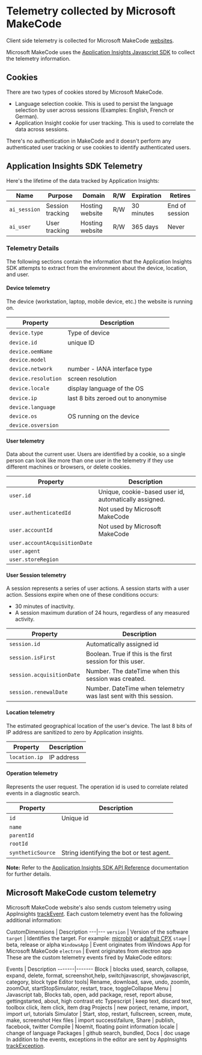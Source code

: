 # Telemetry collected by Microsoft MakeCode

Client side telemetry is collected for Microsoft MakeCode [websites](https://makecode.com).

Microsoft MakeCode uses the [Application Insights Javascript SDK](https://github.com/Microsoft/ApplicationInsights-JS) to collect the telemetry information.

## Cookies

There are two types of cookies stored by Microsoft MakeCode.

* Language selection cookie. This is used to persist the language selection by user across sessions (Examples: English, French or German).
* Application Insight cookie for user tracking. This is used to correlate the data across sessions.

There's no authentication in MakeCode and it doesn't perform any authenticated user tracking or use cookies to identify authenticated users.

## Application Insights SDK Telemetry

Here's the lifetime of the data tracked by Application Insights:

| Name         | Purpose          | Domain          | R/W | Expiration | Retires        |
| ------------ | ---------------- | --------------- | --- | ---------- | -------------- |
| `ai_session` | Session tracking | Hosting website | R/W | 30 minutes | End of session |
| `ai_user`    | User tracking    | Hosting website | R/W | 365 days   | Never          |

### Telemetry Details

The following sections contain the information that the Application Insights SDK attempts to extract from the environment about the device, location, and user.

#### Device telemetry

The device (workstation, laptop, mobile device, etc.) the website is running on.

| Property            | Description                         |
| ------------------- | ----------------------------------- |
| `device.type`       | Type of device                      |
| `device.id`         | unique ID                           |
| `device.oemName`    |                                     |
| `device.model`      |                                     |
| `device.network`    | number - IANA interface type        |
| `device.resolution` | screen resolution                   |
| `device.locale`     | display language of the OS          |
| `device.ip`         | last 8 bits zeroed out to anonymise |
| `device.language`   |                                     |
| `device.os`         | OS running on the device            |
| `device.osversion`  |                                     |

#### User telemetry

Data about the current user. Users are identified by a cookie, so a single person can look like more than one user in the telemetry if they use different machines or browsers, or delete cookies.

| Property                      | Description                                           |
| ----------------------------- | ----------------------------------------------------- |
| `user.id`                     | Unique, cookie-based user id, automatically assigned. |
| `user.authenticatedId`        | Not used by Microsoft MakeCode                        |
| `user.accountId`              | Not used by Microsoft MakeCode                        |
| `user.accountAcquisitionDate` |                                                       |
| `user.agent`                  |                                                       |
| `user.storeRegion`            |                                                       |

#### User Session telemetry

A session represents a series of user actions. A session starts with a user action. Sessions expire when one of these conditions occurs:

* 30 minutes of inactivity.
* A session maximum duration of 24 hours, regardless of any measured activity.

| Property                  | Description                                                      |
| ------------------------- | ---------------------------------------------------------------- |
| `session.id`              | Automatically assigned id                                        |
| `session.isFirst`         | Boolean. True if this is the first session for this user.        |
| `session.acquisitionDate` | Number. The dateTime when this session was created.              |
| `session.renewalDate`     | Number. DateTime when telemetry was last sent with this session. |

#### Location telemetry

The estimated geographical location of the user's device. The last 8 bits of IP address are sanitized to zero by Application insights.

| Property      | Description |
| ------------- | ----------- |
| `location.ip` | IP address  |

#### Operation telemetry

Represents the user request. The operation id is used to correlate related events in a diagnostic search.

| Property          | Description                               |
| ----------------- | ----------------------------------------- |
| `id`              | Unique id                                 |
| `name`            |                                           |
| `parentId`        |                                           |
| `rootId`          |                                           |
| `syntheticSource` | String identifying the bot or test agent. |

  
**Note:** Refer to the [Application Insights SDK API Reference](https://github.com/Microsoft/ApplicationInsights-JS/blob/master/API-reference.md) documentation for further details.

## Microsoft MakeCode custom telemetry

Microsoft MakeCode website's also sends custom telemetry using AppInsights [trackEvent](https://github.com/Microsoft/ApplicationInsights-JS/blob/master/API-reference.md#trackevent). Each custom telemetry event has the following additional information:

CustomDimensions | Description \---|\--- `version` | Version of the software `target` | Identifies the target. For example: [microbit](makecode.microbit.org) or [adafruit CPX](makecode.adafruit.com) `stage` | beta, release or alpha `WindowsApp` | Event originates from Windows App for Microsoft MakeCode `electron` | Event originates from electron app   
These are the custom telemetry events fired by MakeCode editors:

Events | Description \---\----|\---\---- Block | blocks used, search, collapse, expand, delete, format, screenshot,help, switchjavascript, showjavascript, category, block type Editor tools| Rename, download, save, undo, zoomIn, zoomOut, startStopSimulator, restart, trace, toggleCollapse Menu | Javascript tab, Blocks tab, open, add package, reset, report abuse, gettingstarted, about, high contrast etc Typescript | keep text, discard text, toolbox click, item click, item drag Projects | new porject, rename, import, import url, tutorials Simulator | Start, stop, restart, fullscreen, screen, mute, make, screenshot Hex files | import success\failure, Share | publish, facebook, twitter Compile | Noemit, floating point information locale | change of language Packages | github search, bundled, Docs | doc usage   
In addition to the events, exceptions in the editor are sent by AppInsights [trackException](https://github.com/Microsoft/ApplicationInsights-JS/blob/master/API-reference.md#trackexception).
